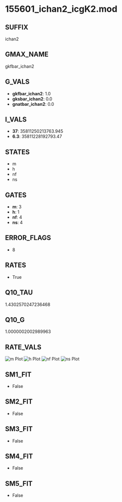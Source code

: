 # 155601_ichan2_icgK2.mod

## SUFFIX

ichan2

## GMAX_NAME

gkfbar_ichan2

## G_VALS

- **gkfbar_ichan2**: 1.0
- **gksbar_ichan2**: 0.0
- **gnatbar_ichan2**: 0.0

## I_VALS

- **37**: 35811250213763.945
- **6.3**: 35811228192793.47

## STATES

- m
- h
- nf
- ns

## GATES

- **m**: 3
- **h**: 1
- **nf**: 4
- **ns**: 4

## ERROR_FLAGS

- 8

## RATES

- True

## Q10_TAU

1.4302570247236468

## Q10_G

1.0000002002989963

## RATE_VALS

![m Plot](/Users/pbozelos/Dropbox/icg-Chai-Panos/supermodels/output_markdown_files/K/155601_ichan2_icgK2.mod/images/m.png)
![h Plot](/Users/pbozelos/Dropbox/icg-Chai-Panos/supermodels/output_markdown_files/K/155601_ichan2_icgK2.mod/images/h.png)
![nf Plot](/Users/pbozelos/Dropbox/icg-Chai-Panos/supermodels/output_markdown_files/K/155601_ichan2_icgK2.mod/images/nf.png)
![ns Plot](/Users/pbozelos/Dropbox/icg-Chai-Panos/supermodels/output_markdown_files/K/155601_ichan2_icgK2.mod/images/ns.png)

## SM1_FIT

- False

## SM2_FIT

- False

## SM3_FIT

- False

## SM4_FIT

- False

## SM5_FIT

- False

